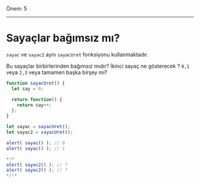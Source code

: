 Önem: 5

---

# Sayaçlar bağımsız mı?

`sayac` ve `sayac2` aynı `sayacUret` fonksiyonu kullanmaktadır.

Bu sayaçlar birbirlerinden bağımsız mıdır? İkinci sayaç ne gösterecek ? `0,1` veya `2,3` veya tamamen başka birşey mi?

```js
function sayacUret() {
  let say = 0;

  return function() {
    return say++;
  };
}

let sayac = sayacUret();
let sayac2 = sayacUret();

alert( sayac() ); // 0
alert( sayac() ); // 1

*!*
alert( sayac2() ); // ?
alert( sayac2() ); // ?
*/!*
```

